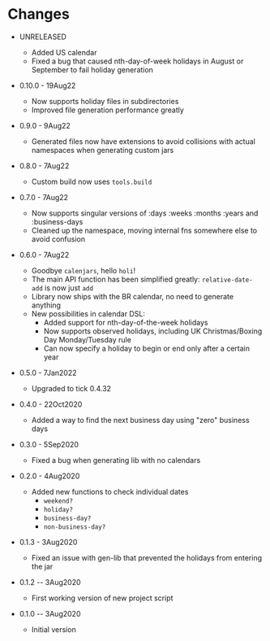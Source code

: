 # Changes

* UNRELEASED
  * Added US calendar
  * Fixed a bug that caused nth-day-of-week holidays in August or September to fail holiday generation

* 0.10.0 - 19Aug22
  * Now supports holiday files in subdirectories
  * Improved file generation performance greatly

* 0.9.0 - 9Aug22
  * Generated files now have extensions to avoid collisions with actual namespaces when generating custom jars

* 0.8.0 - 7Aug22
  * Custom build now uses `tools.build`

* 0.7.0 - 7Aug22
  * Now supports singular versions of :days :weeks :months :years and :business-days
  * Cleaned up the namespace, moving internal fns somewhere else to avoid confusion

* 0.6.0 - 7Aug22
  * Goodbye `calenjars`, hello `holi`!
  * The main API function has been simplified greatly: `relative-date-add` is now just `add`
  * Library now ships with the BR calendar, no need to generate anything
  * New possibilities in calendar DSL:
    * Added support for nth-day-of-the-week holidays
    * Now supports observed holidays, including UK Christmas/Boxing Day Monday/Tuesday rule
    * Can now specify a holiday to begin or end only after a certain year

* 0.5.0 - 7Jan2022
  * Upgraded to tick 0.4.32

* 0.4.0 - 22Oct2020
  * Added a way to find the next business day using "zero" business days

* 0.3.0 - 5Sep2020
  * Fixed a bug when generating lib with no calendars

* 0.2.0 - 4Aug2020
  * Added new functions to check individual dates
    * `weekend?`
    * `holiday?`
    * `business-day?`
    * `non-business-day?`

* 0.1.3 - 3Aug2020
  * Fixed an issue with gen-lib that prevented the holidays from entering the jar

* 0.1.2 -- 3Aug2020
  * First working version of new project script

* 0.1.0 -- 3Aug2020
  * Initial version

